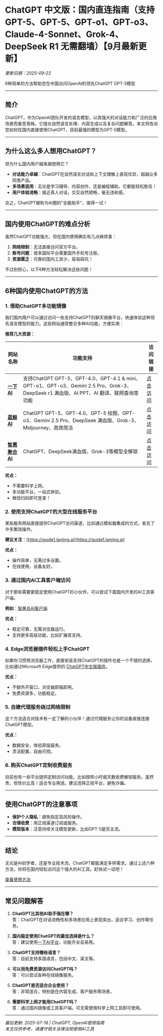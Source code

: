 
# ChatGPT 中文版：国内直连指南（支持GPT-5、GPT-5、GPT-o1、GPT-o3、Claude-4-Sonnet、Grok-4、DeepSeek R1 无需翻墙）【9月最新更新】

*更新日期：2025-09-22*

6种简单的方法帮助您在中国访问OpenAI的领先ChatGPT GPT-5模型

---

## 简介

ChatGPT，作为OpenAI团队开发的语言模型，以其强大的对话能力和广泛的应用场景而备受青睐。它擅长自然语言处理、内容生成以及复杂问题解答。本文将告诉您如何在国内直接使用ChatGPT，目前最强的模型为GPT-5模型。

---

## 为什么这么多人想用ChatGPT？

但为什么国内用户越来越想用它？

- **对话能力卓越**：ChatGPT在自然语言对话和上下文理解上表现优异，超越众多同类产品。
- **多场景适用**：无论是学习辅导、内容创作，还是编程辅助，它都能轻松胜任！
- **用户体验流畅**：接近真人对话，交互自然顺畅，毫无违和感。

总之，ChatGPT被称为AI圈的"全能助手"，值得一试！

---

## 国内使用ChatGPT的难点分析

虽然ChatGPT功能强大，但在国内使用确实有几点麻烦事：

1. **网络限制**：无法直接访问官方平台。
2. **账号问题**：很多国际平台需要国外手机号注册。
3. **资源匮乏**：可靠的国内工具少，容易踩坑！

不过别担心，以下6种方法轻松解决这些问题！

---

## 6种国内使用ChatGPT的方法

### 1. 借助ChatGPT多功能镜像

我们国内用户可以通过访问一些支持ChatGPT的聊天镜像平台，快速体验这种领先语言模型的能力。这些网站通常整合多种AI功能，方便实用：

**推荐几大资源：**

| 网站名称 | 功能支持 | 访问链接 |
|----------|----------|----------|
| **[一下 AI](https://xsimplechat.com)** | 支持ChatGPT GPT-5、GPT-4.0、GPT-4.1 & mini、GPT-o1、GPT-o3、Gemini 2.5 Pro、Grok-3、DeepSeek r1 满血版、AI PPT、AI 翻译、联网查询等功能 | [点击访问](https://xsimplechat.com) |
| **[蓝鲸 AI](https://ai.lanjingai.org/)** | ChatGPT GPT-5、GPT-4.0、GPT-5 绘图、GPT-o3、Gemini 2.5 Pro、DeepSeek 满血版、Grok-3、Midjourney、高效简洁 | [点击访问](https://ai.lanjingai.org/) |
| **[智惠聚合 AI](https://deepseek-free.org/)** | ChatGPT、DeepSeek满血版、Grok-3等模型全解锁 | [点击访问](https://deepseek-free.org/) |

**优点：**
- 不需要科学上网。
- 多功能平台，一站式体验。
- 微信扫码即可登录！

### 2. 使用支持ChatGPT的大型在线服务平台

某些服务网站直接提供ChatGPT访问渠道，比如通过模拟器集成的方式，省去了许多繁琐操作。

**建议关注**：[https://guide1.lanjing.ai](https://guide1.lanjing.ai)

**优点：**
- 操作简单，无需过多设置。
- 在线使用，设备友好。

### 3. 通过国内AI工具客户端访问

对于那些需要更稳定使用ChatGPT的小伙伴，可以尝试下载国内开发的AI工具客户端。

**例如**：[智惠岛AI客户端](https://xsimplechat.com)

**优点：**
- 稳定可靠，无需浏览器运行。
- 支持更多高级功能，比如扩展库支持。

### 4. Edge浏览器插件轻松上手ChatGPT

如果你习惯用浏览器工作，直接安装支持ChatGPT的插件也是一个不错的选择，比如通过Microsoft Edge提供的 [ChatGPT中文版插件](https://xsimplechat.com)。

**优点：**
- 不额外开窗口，浏览器即插即用。
- 免费资源多，功能稳定。

### 5. 自建代理服务绕过网络限制

这个方法适合对技术有一定了解的小伙伴！通过代理服务让你的设备直接连接ChatGPT模型。

**优点：**
- 数据安全，体验原版服务。
- 灵活配置，自由可控。

### 6. 购买ChatGPT定制收费服务

目前也有一些平台提供定制访问功能，比如按照小时或天数收费解锁服务。虽然贵，但性价比高！适合专业用途。建议选择正规平台，避免诈骗。

---

## 使用ChatGPT的注意事项

- **保护个人隐私**：避免指定高风险操作。
- **合理收费**：用正规渠道订阅或服务。
- **模型版本**：注意持续关注模型更新，比如GPT-5是否主流。

---

## 结论

无论是AI初学者，还是专业技术流，ChatGPT都能满足多样需求。通过上述六种方法，你将在国内轻松访问这个强大的AI工具。赶快试一试吧！

[查看使用方法](#6种国内使用chatgpt的方法)

---

## 常见问题解答

1. **ChatGPT比其他AI助手强在哪？**  
   答：ChatGPT在对话流畅性和多场景应用上表现突出，适合学习、创作等任务。

2. **国内稳定使用ChatGPT的最佳选择是什么？**  
   答：建议使用[一下AI平台](https://xsimplechat.com)，功能齐全且易用。

3. **ChatGPT支持哪些语言？**  
   答：目前支持多国语言，包括中文、英文等。

4. **可以用免费资源访问ChatGPT吗？**  
   答：可以尝试各种在线镜像服务。

5. **ChatGPT是否适合企业使用？**  
   答：非常适合，特别是在内容生成、客户服务等场景。

6. **需要科学上网才能用ChatGPT吗？**  
   答：通过国内镜像或工具客户端，可无需使用科学上网工具即可使用。

---

*最后更新: 2025-07-18 | ChatGPT, OpenAI使用指南*  
*本文仅供参考，请遵守相关法律法规使用AI工具*
